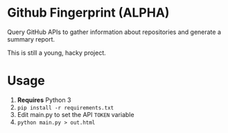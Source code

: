 # Github Fingerprint (ALPHA)

Query GitHub APIs to gather information about repositories and generate a summary report. 

This is still a young, hacky project.

# Usage

1. **Requires** Python 3
2. `pip install -r requirements.txt`
3. Edit main.py to set the API `TOKEN` variable
4. `python main.py > out.html`

